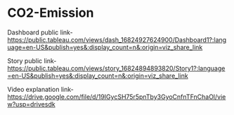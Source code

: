 # CO2-Emission


Dashboard public link-https://public.tableau.com/views/dash_16824927624900/Dashboard1?:language=en-US&publish=yes&:display_count=n&:origin=viz_share_link

Story public link-https://public.tableau.com/views/story_16824894893820/Story1?:language=en-US&publish=yes&:display_count=n&:origin=viz_share_link

Video explanation link-https://drive.google.com/file/d/19IGycSH75r5pnTby3GyoCnfnTFnChaOl/view?usp=drivesdk
